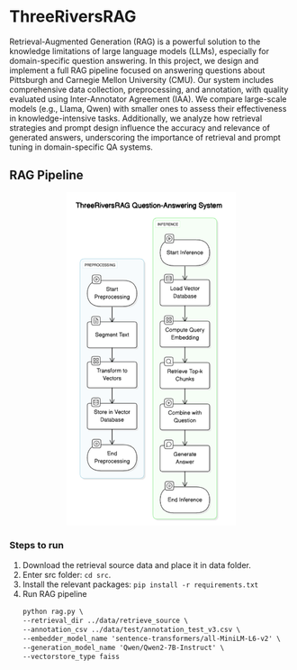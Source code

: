 # ThreeRiversRAG

Retrieval-Augmented Generation (RAG) is a powerful solution to the knowledge limitations of large language models (LLMs), especially for domain-specific question answering. In this project, we design and implement a full RAG pipeline focused on answering questions about Pittsburgh and Carnegie Mellon University (CMU). Our system includes comprehensive data collection, preprocessing, and annotation, with quality evaluated using Inter-Annotator Agreement (IAA). We compare large-scale models (e.g., Llama, Qwen) with smaller ones to assess their effectiveness in knowledge-intensive tasks. Additionally, we analyze how retrieval strategies and prompt design influence the accuracy and relevance of generated answers, underscoring the importance of retrieval and prompt tuning in domain-specific QA systems.

## RAG Pipeline

<p align="center">
  <img src="./src/plots/rag_pipeline.png" alt="RAG Pipeline Diagram" width="300"/>
</p>

### Steps to run

1. Download the retrieval source data and place it in data folder.
2. Enter src folder: `cd src`.
3. Install the relevant packages: `pip install -r requirements.txt`
4. Run RAG pipeline
    ```
    python rag.py \
    --retrieval_dir ../data/retrieve_source \
    --annotation_csv ../data/test/annotation_test_v3.csv \
    --embedder_model_name 'sentence-transformers/all-MiniLM-L6-v2' \
    --generation_model_name 'Qwen/Qwen2-7B-Instruct' \
    --vectorstore_type faiss
    ```